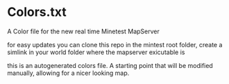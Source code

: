 # Colors.txt
A Color file for the new real time Minetest MapServer

for easy updates you can clone this repo in the mintest root folder,
create a simlink in your world folder where the mapserver exicutable is

this is an autogenerated colors file.
A starting point that will be modified manually, allowing for a nicer looking map.
